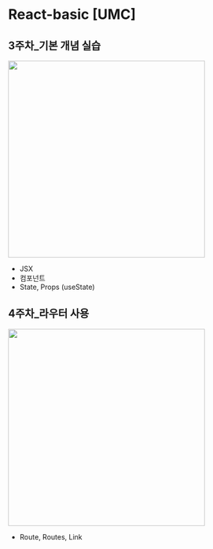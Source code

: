# React-basic [UMC]

<h2>3주차_기본 개념 실습</h2>

<img width='400' src='https://user-images.githubusercontent.com/72790695/230835534-bd95b715-b429-4a25-a127-e6b716bb65d7.png'>

- JSX
- 컴포넌트
- State, Props (useState)

<h2>4주차_라우터 사용</h2>

<img width='400' height='400' src='https://user-images.githubusercontent.com/72790695/234245207-37d724f4-3486-476f-8a2e-21b01a56d8b4.gif'>

- Route, Routes, Link
